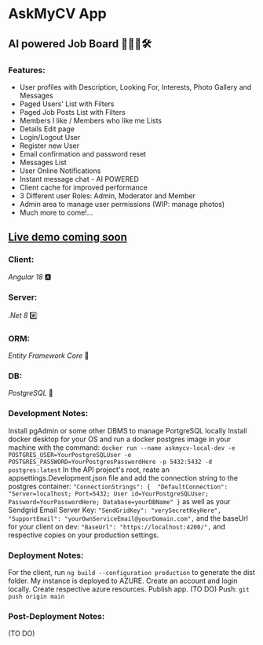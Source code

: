 # AskMyCV App 

## AI powered Job Board 🤖💼🚀🛠️ 

### Features: 
- User profiles with Description, Looking For, Interests, Photo Gallery and Messages
- Paged Users' List with Filters
- Paged Job Posts List with Filters
- Members I like / Members who like me Lists
- Details Edit page
- Login/Logout User
- Register new User
- Email confirmation and password reset
- Messages List
- User Online Notifications
- Instant message chat - AI POWERED
- Client cache for improved performance
- 3 Different user Roles: Admin, Moderator and Member
- Admin area to manage user permissions (WIP: manage photos)
- Much more to come!...


## [Live demo coming soon]()


### Client: 
*Angular 18* 🅰️
### Server: 
*.Net 8* #️⃣
### ORM: 
*Entity Framework Core* 🦄
### DB: 
*PostgreSQL* 🐘

### Development Notes: 
Install pgAdmin or some other DBMS to manage PortgreSQL locally
Install docker desktop for your OS and run a docker postgres image in your machine with the command:
`docker run --name askmycv-local-dev -e POSTGRES_USER=YourPostgreSQLUser -e POSTGRES_PASSWORD=YourPostgresPasswordHere -p 5432:5432 -d postgres:latest`
In the API project's root, reate an appsettings.Development.json file and add the connection string to the postgres container:
` "ConnectionStrings": {  "DefaultConnection": "Server=localhost; Port=5432; User id=YourPostgreSQLUser; Password=YourPasswordHere; Database=yourDBName" } `
as well as your Sendgrid Email Server Key: 
` "SendGridKey": "verySecretKeyHere", "SupportEmail": "yourOwnServiceEmail@yourDomain.com", `
and the baseUrl for your client on dev:
` "BaseUrl": "https://localhost:4200/", `
and respective copies on your production settings.


### Deployment Notes: 
For the client, run `ng build --configuration production` to generate the dist folder. 
My instance is deployed to AZURE. Create an account and login locally. 
Create respective azure resources.
Publish app. (TO DO)
Push: `git push origin main`


### Post-Deployment Notes: 
(TO DO)


